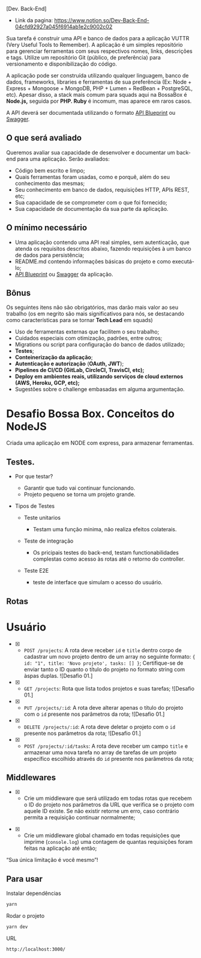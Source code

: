 [Dev. Back-End]

- Link da pagina: https://www.notion.so/Dev-Back-End-04cfd92927a045f6914ab1e2c9002c02

Sua tarefa é construir uma API e banco de dados para a aplicação VUTTR (Very Useful Tools to Remember). A aplicação é um simples repositório para gerenciar ferramentas com seus respectivos nomes, links, descrições e tags. Utilize um repositório Git (público, de preferência) para versionamento e disponibilização do código.

A aplicação pode ser construída utilizando qualquer linguagem, banco de dados, frameworks, libraries e ferramentas de sua preferência (Ex: Node + Express + Mongoose + MongoDB, PHP + Lumen + RedBean + PostgreSQL, etc). Apesar disso, a stack mais comum para squads aqui na BossaBox é **Node.js,** seguida por **PHP. Ruby** é incomum, mas aparece em raros casos.

A API deverá ser documentada utilizando o formato [API Blueprint](https://apiblueprint.org/) ou [Swagger](https://swagger.io/docs/specification/basic-structure/).

## O que será avaliado

Queremos avaliar sua capacidade de desenvolver e documentar um back-end para uma aplicação. Serão avaliados:

- Código bem escrito e limpo;
- Quais ferramentas foram usadas, como e porquê, além do seu conhecimento das mesmas;
- Seu conhecimento em banco de dados, requisições HTTP, APIs REST, etc;
- Sua capacidade de se comprometer com o que foi fornecido;
- Sua capacidade de documentação da sua parte da aplicação.

## O mínimo necessário

- Uma aplicação contendo uma API real simples, sem autenticação, que atenda os requisitos descritos abaixo, fazendo requisições à um banco de dados para persistência;
- README.md contendo informações básicas do projeto e como executá-lo;
- [API Blueprint](https://apiblueprint.org/) ou [Swagger](https://swagger.io/docs/specification/basic-structure/) da aplicação.

## Bônus

Os seguintes itens não são obrigatórios, mas darão mais valor ao seu trabalho (os em negrito são mais significativos para nós, se destacando como características para se tornar **Tech Lead** em squads)

- Uso de ferramentas externas que facilitem o seu trabalho;
- Cuidados especiais com otimização, padrões, entre outros;
- Migrations ou script para configuração do banco de dados utilizado;
- **Testes**;
- **Conteinerização da aplicação**;
- **Autenticação e autorização** (**OAuth, JWT**);
- **Pipelines de CI/CD (GitLab, CircleCI, TravisCI, etc);**
- **Deploy em ambientes reais, utilizando serviços de cloud externos (AWS, Heroku, GCP, etc);**
- Sugestões sobre o challenge embasadas em alguma argumentação.

# Desafio Bossa Box. Conceitos do NodeJS

Criada uma aplicação em NODE com express, para armazenar ferramentas.

## Testes.

- Por que testar?

  - Garantir que tudo vai continuar funcionando.
  - Projeto pequeno se torna um projeto grande.

- Tipos de Testes

  - Teste unitarios

    - Testam uma função minima, não realiza efeitos colaterais.

  - Teste de integração

    - Os pricipais testes do back-end, testam functionabilidades complestas como acesso
      às rotas até o retorno do controller.

  - Teste E2E
    - teste de interface que simulam o acesso do usuário.

## Rotas

# Usuário

- [x] - `POST /projects`: A rota deve receber `id` e `title` dentro corpo de cadastrar um novo projeto dentro de um array no seguinte formato: `{ id: "1", title: 'Novo projeto', tasks: [] }`; Certifique-se de enviar tanto o ID quanto o título do projeto no formato string com àspas duplas.
    ![Desafio 01.]

- [x] - `GET /projects`: Rota que lista todos projetos e suas tarefas;
    ![Desafio 01.]

- [x] - `PUT /projects/:id`: A rota deve alterar apenas o título do projeto com o `id` presente nos parâmetros da rota;
    ![Desafio 01.]

- [x] - `DELETE /projects/:id`: A rota deve deletar o projeto com o `id` presente nos parâmetros da rota;
    ![Desafio 01.]

- [x] - `POST /projects/:id/tasks`: A rota deve receber um campo `title` e armazenar uma nova tarefa no array de tarefas de um projeto específico escolhido através do `id` presente nos parâmetros da rota;

## Middlewares

- [x] - Crie um middleware que será utilizado em todas rotas que recebem o ID do projeto nos parâmetros da URL que verifica se o projeto com aquele ID existe. Se não existir retorne um erro, caso contrário permita a requisição continuar normalmente;

* [x] - Crie um middleware global chamado em todas requisições que imprime (`console.log`) uma contagem de quantas requisições foram feitas na aplicação até então;

“Sua única limitação é você mesmo”!

## Para usar

Instalar dependências

```sh
yarn
```

Rodar o projeto

```sh
yarn dev
```

URL

```sh
http://localhost:3000/
```
